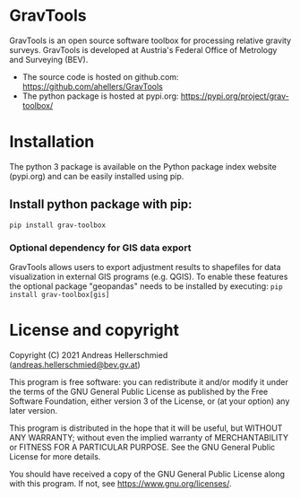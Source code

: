 # GravTools
GravTools is an open source software toolbox for processing relative gravity surveys. 
GravTools is developed at Austria's Federal Office of Metrology and Surveying (BEV).  

 - The source code is hosted on github.com: https://github.com/ahellers/GravTools
 - The python package is hosted at pypi.org: https://pypi.org/project/grav-toolbox/


# Installation

The python 3 package is available on the Python package index website (pypi.org) and can be easily installed using pip.

## Install python package with pip:
`pip install grav-toolbox`

### Optional dependency for GIS data export
GravTools allows users to export adjustment results to shapefiles for data visualization in external GIS programs (e.g. QGIS).
To enable these features the optional package "geopandas" needs to be installed by executing:
`pip install grav-toolbox[gis]`


# License and copyright

Copyright (C) 2021  Andreas Hellerschmied (<andreas.hellerschmied@bev.gv.at>)

This program is free software: you can redistribute it and/or modify
it under the terms of the GNU General Public License as published by
the Free Software Foundation, either version 3 of the License, or
(at your option) any later version.

This program is distributed in the hope that it will be useful,
but WITHOUT ANY WARRANTY; without even the implied warranty of
MERCHANTABILITY or FITNESS FOR A PARTICULAR PURPOSE.  See the
GNU General Public License for more details.

You should have received a copy of the GNU General Public License
along with this program.  If not, see <https://www.gnu.org/licenses/>.


